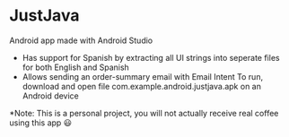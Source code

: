 # JustJava

Android app made with Android Studio
- Has support for Spanish by extracting all UI strings into seperate files for both English and Spanish
- Allows sending an order-summary email with Email Intent
To run, download and open file com.example.android.justjava.apk on an Android device

*Note: This is a personal project, you will not actually receive real coffee using this app :smiley:
